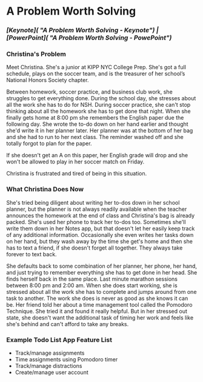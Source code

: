 # A Problem Worth Solving

### ***[Keynote]( "A Problem Worth Solving - Keynote") | [PowerPoint]( "A Problem Worth Solving - PowePoint")***

### Christina's Problem
  Meet Christina. She's a junior at KIPP NYC College Prep. She's got a full schedule, plays on the soccer team, and is the treasurer of her school’s National Honors Society chapter.

  Between homework, soccer practice, and business club work, she struggles to get everything done. During the school day, she stresses about all the work she has to do for NSH. During soccer practice, she can't stop thinking about all the homework she has to get done that night. When she finally gets home at 8:00 pm she remembers the English paper due the following day. She wrote the to-do down on her hand earlier and thought she'd write it in her planner later. Her planner was at the bottom of her bag and she had to run to her next class. The reminder washed off and she totally forgot to plan for the paper.

  If she doesn't get an A on this paper, her English grade will drop and she won't be allowed to play in her soccer match on Friday.

  Christina is frustrated and tired of being in this situation.

### What Christina Does Now
 She's tried being diligent about writing her to-dos down in her school planner, but the planner is not always readily available when the teacher announces the homework at the end of class and Christina's bag is already packed. She's used her phone to track her to-dos too. Sometimes she'll write them down in her Notes app, but that doesn't let her easily keep track of any additional information. Occasionally she even writes her tasks down on her hand, but they wash away by the time she get's home and then she has to text a friend, if she doesn't forget all together. They always take forever to text back.

  She defaults back to some combination of her planner, her phone, her hand, and just trying to remember everything she has to get done in her head. She finds herself back in the same place. Last minute marathon sessions between 8:00 pm and 2:00 am. When she does start working, she is stressed about all the work she has to complete and jumps around from one task to another. The work she does is never as good as she knows it can be. Her friend told her about a time management tool called the Pomodoro Technique. She tried it and found it really helpful. But in her stressed out state, she doesn't want the additional task of timing her work and feels like she's behind and can't afford to take any breaks.

### Example Todo List App Feature List
  * Track/manage assignments
  * Time assignments using Pomodoro timer
  * Track/manage distractions
  * Create/manage user account
